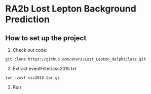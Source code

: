 # RA2b Lost Lepton Background Prediction

## How to set up the project
1. Check out code:
```
git clone https://github.com/skurz/Lost_Lepton_delphiClass.git
```
2. Extract eventFilter/csc2015.txt
```
tar -zxvf csc2015.tar.gz
```
3. Run
